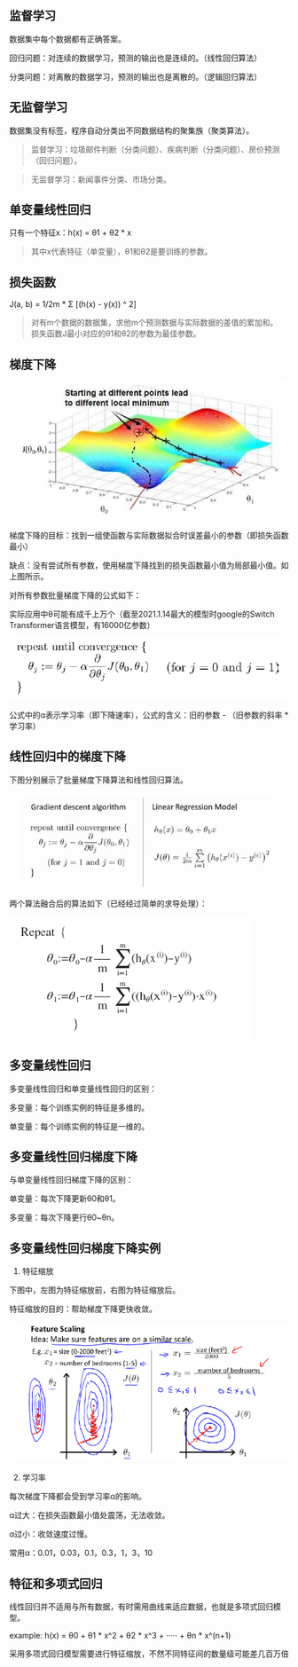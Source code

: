 ## 监督学习

数据集中每个数据都有正确答案。

回归问题：对连续的数据学习，预测的输出也是连续的。（线性回归算法）

分类问题：对离散的数据学习，预测的输出也是离散的。（逻辑回归算法）

## 无监督学习

数据集没有标签，程序自动分类出不同数据结构的聚集族（聚类算法）。

> 监督学习：垃圾邮件判断（分类问题）、疾病判断（分类问题）、房价预测（回归问题）。

> 无监督学习：新闻事件分类、市场分类。

## 单变量线性回归

只有一个特征x：h(x) = θ1 + θ2 * x

> 其中x代表特征（单变量），θ1和θ2是要训练的参数。

## 损失函数

J(a, b) = 1/2m  * Σ [(h(x) - y(x)) ^ 2]

> 对有m个数据的数据集，求他m个预测数据与实际数据的差值的累加和。<br>
> 损失函数J最小对应的θ1和θ2的参数为最佳参数。<br>

## 梯度下降

![梯度下降](img/梯度下降.jpg)

梯度下降的目标：找到一组使函数与实际数据拟合时误差最小的参数（即损失函数最小）

缺点：没有尝试所有参数，使用梯度下降找到的损失函数最小值为局部最小值。如上图所示。

对所有参数批量梯度下降的公式如下：

实际应用中θ可能有成千上万个（截至2021.1.14最大的模型时google的Switch Transformer语言模型，有16000亿参数）

![批量梯度下降](img/批量梯度下降.png)

公式中的α表示学习率（即下降速率），公式的含义：旧的参数 - （旧参数的斜率 * 学习率）

## 线性回归中的梯度下降

下图分别展示了批量梯度下降算法和线性回归算法。

![梯度下降和线性回归](img/梯度下降和线性回归.png)

两个算法融合后的算法如下（已经经过简单的求导处理）：

![线性回归的梯度下降算法](img/线性回归的梯度下降算法.png)

## 多变量线性回归

多变量线性回归和单变量线性回归的区别：

多变量：每个训练实例的特征是多维的。

单变量：每个训练实例的特征是一维的。

## 多变量线性回归梯度下降

与单变量线性回归梯度下降的区别：

单变量：每次下降更新θ0和θ1。

多变量：每次下降更行θ0~θn。

## 多变量线性回归梯度下降实例

1. 特征缩放

下图中，左图为特征缩放前，右图为特征缩放后。

特征缩放的目的：帮助梯度下降更快收敛。

![特征缩放](img/特征缩放.png)

2. 学习率

每次梯度下降都会受到学习率α的影响。

α过大：在损失函数最小值处震荡，无法收敛。

α过小：收敛速度过慢。

常用α：0.01，0.03，0.1，0.3，1，3，10

## 特征和多项式回归

线性回归并不适用与所有数据，有时需用曲线来适应数据，也就是多项式回归模型。

example: h(x) = θ0 + θ1 * x^2 + θ2 * x^3 + ····· + θn * x^(n+1)

采用多项式回归模型需要进行特征缩放，不然不同特征间的数量级可能差几百万倍
